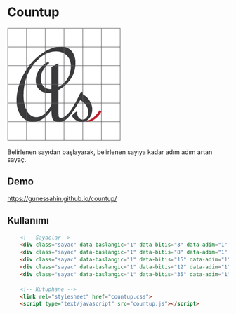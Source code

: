 # Countup

![Countup](docs/media/favicon.png)

Belirlenen sayıdan başlayarak, belirlenen sayıya kadar adım adım artan sayaç.

## Demo

https://gunessahin.github.io/countup/

## Kullanımı

```HTML
    <!-- Sayaclar-->
    <div class="sayac" data-baslangic="1" data-bitis="3" data-adim="1" data-hiz="1000"></div>
    <div class="sayac" data-baslangic="1" data-bitis="8" data-adim="1" data-hiz="800"></div>
    <div class="sayac" data-baslangic="1" data-bitis="15" data-adim="1" data-hiz="400"></div>
    <div class="sayac" data-baslangic="1" data-bitis="12" data-adim="1" data-hiz="250"></div>
    <div class="sayac" data-baslangic="1" data-bitis="35" data-adim="1" data-hiz="125"></div>

    <!-- Kutuphane -->
    <link rel="stylesheet" href="countup.css">
    <script type="text/javascript" src="countup.js"></script>
```